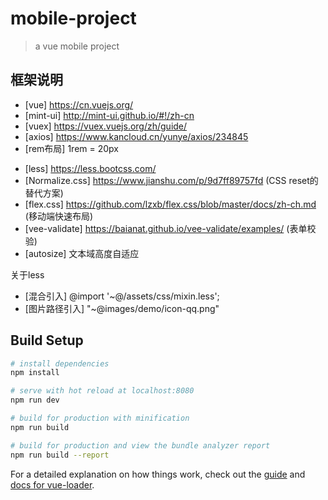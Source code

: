 # mobile-project

> a vue mobile project

## 框架说明
- [vue] https://cn.vuejs.org/
- [mint-ui] http://mint-ui.github.io/#!/zh-cn
- [vuex] https://vuex.vuejs.org/zh/guide/
- [axios] https://www.kancloud.cn/yunye/axios/234845
- [rem布局] 1rem = 20px
<!-- [rem布局] https://github.com/amfe/article/issues/17 (如设计图宽为375px,则设置1rem=37.5px) -->
- [less] https://less.bootcss.com/
- [Normalize.css] https://www.jianshu.com/p/9d7ff89757fd (CSS reset的替代方案)
- [flex.css] https://github.com/lzxb/flex.css/blob/master/docs/zh-ch.md (移动端快速布局)
- [vee-validate] https://baianat.github.io/vee-validate/examples/ (表单校验)
- [autosize] 文本域高度自适应

关于less
- [混合引入]      @import '~@/assets/css/mixin.less';
- [图片路径引入]  "~@images/demo/icon-qq.png"

## Build Setup

``` bash
# install dependencies
npm install

# serve with hot reload at localhost:8080
npm run dev

# build for production with minification
npm run build

# build for production and view the bundle analyzer report
npm run build --report
```

For a detailed explanation on how things work, check out the [guide](http://vuejs-templates.github.io/webpack/) and [docs for vue-loader](http://vuejs.github.io/vue-loader).
